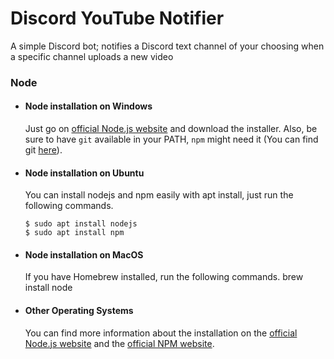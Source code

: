 # Discord YouTube Notifier

A simple Discord bot; notifies a Discord text channel of your choosing when a specific channel uploads a new video

### Node
- #### Node installation on Windows

  Just go on [official Node.js website](https://nodejs.org/) and download the installer.
Also, be sure to have `git` available in your PATH, `npm` might need it (You can find git [here](https://git-scm.com/)).

- #### Node installation on Ubuntu

  You can install nodejs and npm easily with apt install, just run the following commands.

      $ sudo apt install nodejs
      $ sudo apt install npm

- #### Node installation on MacOS

  If you have Homebrew installed, run the following commands.
        brew install node


    
- #### Other Operating Systems
  You can find more information about the installation on the [official Node.js website](https://nodejs.org/) and the [official NPM website](https://npmjs.org/).
